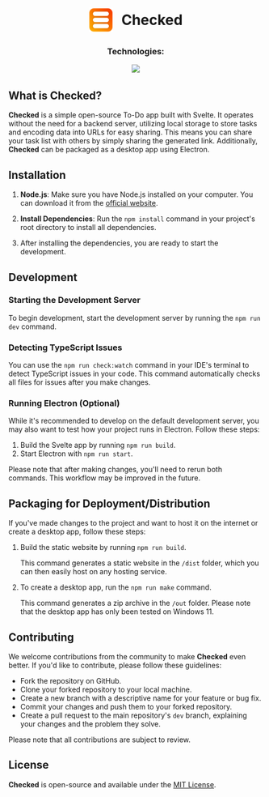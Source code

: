 <h1 align="center">
  <a href="https://todo.soulstices.dev">
    <img align="center" height="48" src="./src/lib/favicon.png" style="margin-bottom: 5px; padding-right: 10px;"></a>
  Checked
</h1>

<h3 align="center">Technologies:</h3>

<p align="center">
  <a href="https://skillicons.dev">
    <img src="https://skillicons.dev/icons?i=ts,svelte,vite,electron,tailwind" />
  </a>
</p>

## What is Checked?

**Checked** is a simple open-source To-Do app built with Svelte. It operates without the need for a backend server, utilizing local storage to store tasks and encoding data into URLs for easy sharing. This means you can share your task list with others by simply sharing the generated link. Additionally, **Checked** can be packaged as a desktop app using Electron.

## Installation

1. **Node.js**: Make sure you have Node.js installed on your computer. You can download it from the [official website](https://nodejs.org/).

2. **Install Dependencies**: Run the `npm install` command in your project's root directory to install all dependencies.

3. After installing the dependencies, you are ready to start the development.

## Development

### Starting the Development Server

To begin development, start the development server by running the `npm run dev` command.

### Detecting TypeScript Issues
You can use the `npm run check:watch` command in your IDE's terminal to detect TypeScript issues in your code. This command automatically checks all files for issues after you make changes.

### Running Electron (Optional)
While it's recommended to develop on the default development server, you may also want to test how your project runs in Electron. Follow these steps:
1. Build the Svelte app by running `npm run build`.
2. Start Electron with `npm run start`.

Please note that after making changes, you'll need to rerun both commands. This workflow may be improved in the future.

## Packaging for Deployment/Distribution
If you've made changes to the project and want to host it on the internet or create a desktop app, follow these steps:

1. Build the static website by running `npm run build`.
   
   This command generates a static website in the `/dist` folder, which you can then easily host on any hosting service.
3. To create a desktop app, run the `npm run make` command.
   
   This command generates a zip archive in the `/out` folder. Please note that the desktop app has only been tested on Windows 11.

## Contributing

We welcome contributions from the community to make **Checked** even better. If you'd like to contribute, please follow these guidelines:

- Fork the repository on GitHub.
- Clone your forked repository to your local machine.
- Create a new branch with a descriptive name for your feature or bug fix.
- Commit your changes and push them to your forked repository.
- Create a pull request to the main repository's `dev` branch, explaining your changes and the problem they solve.

Please note that all contributions are subject to review.

## License

**Checked** is open-source and available under the [MIT License](LICENSE.md).

